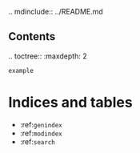 .. mdinclude:: ../README.md

Contents
--------

.. toctree::
    :maxdepth: 2

    example

Indices and tables
==================

* :ref:`genindex`
* :ref:`modindex`
* :ref:`search`
